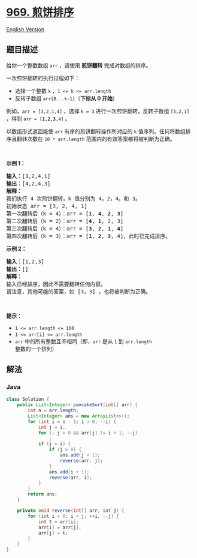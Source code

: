 # [969. 煎饼排序](https://leetcode.cn/problems/pancake-sorting)

[English Version](/solution/0900-0999/0969.Pancake%20Sorting/README_EN.md)

## 题目描述

<p>给你一个整数数组 <code>arr</code> ，请使用 <strong>煎饼翻转</strong><em> </em>完成对数组的排序。</p>

<p>一次煎饼翻转的执行过程如下：</p>

<ul>
	<li>选择一个整数 <code>k</code> ，<code>1 <= k <= arr.length</code></li>
	<li>反转子数组 <code>arr[0...k-1]</code>（<strong>下标从 0 开始</strong>）</li>
</ul>

<p>例如，<code>arr = [3,2,1,4]</code> ，选择 <code>k = 3</code> 进行一次煎饼翻转，反转子数组 <code>[3,2,1]</code> ，得到 <code>arr = [<strong>1</strong>,<strong>2</strong>,<strong>3</strong>,4]</code> 。</p>

<p>以数组形式返回能使 <code>arr</code> 有序的煎饼翻转操作所对应的 <code>k</code> 值序列。任何将数组排序且翻转次数在 <code>10 * arr.length</code> 范围内的有效答案都将被判断为正确。</p>

<p> </p>

<p><strong>示例 1：</strong></p>

<pre>
<strong>输入：</strong>[3,2,4,1]
<strong>输出：</strong>[4,2,4,3]
<strong>解释：</strong>
我们执行 4 次煎饼翻转，k 值分别为 4，2，4，和 3。
初始状态 arr = [3, 2, 4, 1]
第一次翻转后（k = 4）：arr = [<strong>1</strong>, <strong>4</strong>, <strong>2</strong>, <strong>3</strong>]
第二次翻转后（k = 2）：arr = [<strong>4</strong>, <strong>1</strong>, 2, 3]
第三次翻转后（k = 4）：arr = [<strong>3</strong>, <strong>2</strong>, <strong>1</strong>, <strong>4</strong>]
第四次翻转后（k = 3）：arr = [<strong>1</strong>, <strong>2</strong>, <strong>3</strong>, 4]，此时已完成排序。 
</pre>

<p><strong>示例 2：</strong></p>

<pre>
<strong>输入：</strong>[1,2,3]
<strong>输出：</strong>[]
<strong>解释：
</strong>输入已经排序，因此不需要翻转任何内容。
请注意，其他可能的答案，如 [3，3] ，也将被判断为正确。
</pre>

<p> </p>

<p><strong>提示：</strong></p>

<ul>
	<li><code>1 <= arr.length <= 100</code></li>
	<li><code>1 <= arr[i] <= arr.length</code></li>
	<li><code>arr</code> 中的所有整数互不相同（即，<code>arr</code> 是从 <code>1</code> 到 <code>arr.length</code> 整数的一个排列）</li>
</ul>

## 解法

### **Java**

```java
class Solution {
    public List<Integer> pancakeSort(int[] arr) {
        int n = arr.length;
        List<Integer> ans = new ArrayList<>();
        for (int i = n - 1; i > 0; --i) {
            int j = i;
            for (; j > 0 && arr[j] != i + 1; --j)
                ;
            if (j < i) {
                if (j > 0) {
                    ans.add(j + 1);
                    reverse(arr, j);
                }
                ans.add(i + 1);
                reverse(arr, i);
            }
        }
        return ans;
    }

    private void reverse(int[] arr, int j) {
        for (int i = 0; i < j; ++i, --j) {
            int t = arr[i];
            arr[i] = arr[j];
            arr[j] = t;
        }
    }
}
```
